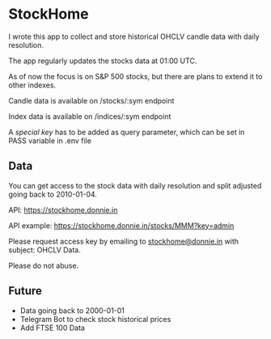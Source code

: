 # StockHome
I wrote this app to collect and store historical OHCLV candle data with daily resolution.

The app regularly updates the stocks data at 01:00 UTC.

As of now the focus is on S&P 500 stocks, but there are plans to extend it to other indexes.

Candle data is available on /stocks/:sym endpoint

Index data is available on /indices/:sym endpoint

A *special key* has to be added as query parameter, which can be set in PASS variable in .env file

## Data
You can get access to the stock data with daily resolution and split adjusted going back to 2010-01-04.

API: https://stockhome.donnie.in

API example: https://stockhome.donnie.in/stocks/MMM?key=admin

Please request access key by emailing to stockhome@donnie.in with subject: OHCLV Data.

Please do not abuse.

## Future
- Data going back to 2000-01-01
- Telegram Bot to check stock historical prices
- Add FTSE 100 Data
